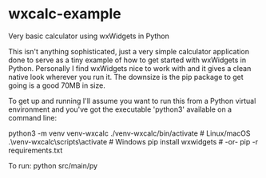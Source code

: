 # wxcalc-example
Very basic calculator using wxWidgets in Python

This isn't anything sophisticated, just a very simple calculator application done to serve as a tiny example of how to get started with wxWidgets in Python.  Personally I find wxWidgets nice to work with and it gives a clean native look wherever you run it.  The downsize is the pip package to get going is a good 70MB in size.

To get up and running I'll assume you want to run this from a Python virtual environment and you've got the executable 'python3' available on a command line:

python3 -m venv venv-wxcalc
./venv-wxcalc/bin/activate  # Linux/macOS
.\venv-wxcalc\scripts\activate # Windows
pip install wxwidgets # -or-
pip -r requirements.txt

To run:
python src/main/py
